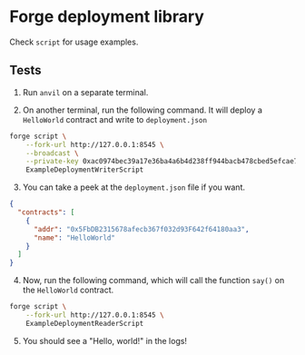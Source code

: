 # Forge deployment library

Check `script` for usage examples.

## Tests

1. Run `anvil` on a separate terminal.

2. On another terminal, run the following command. It will deploy a `HelloWorld` contract and write to `deployment.json`

```sh
forge script \
    --fork-url http://127.0.0.1:8545 \
    --broadcast \
    --private-key 0xac0974bec39a17e36ba4a6b4d238ff944bacb478cbed5efcae784d7bf4f2ff80 \
    ExampleDeploymentWriterScript
```

3. You can take a peek at the `deployment.json` file if you want.

```json
{
  "contracts": [
    {
      "addr": "0x5FbDB2315678afecb367f032d93F642f64180aa3",
      "name": "HelloWorld"
    }
  ]
}
```

4. Now, run the following command, which will call the function `say()` on the `HelloWorld` contract.

```sh
forge script \
    --fork-url http://127.0.0.1:8545 \
    ExampleDeploymentReaderScript
```

5. You should see a "Hello, world!" in the logs!

